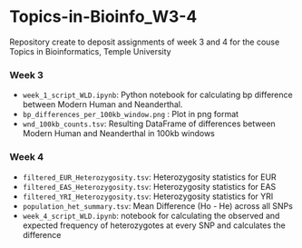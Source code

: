# Topics-in-Bioinfo_W3-4

Repository create to deposit assignments of week 3 and 4 for the couse Topics in Bioinformatics, Temple University

### Week 3
- `week_1_script_WLD.ipynb`: Python notebook for calculating bp difference between Modern Human and Neanderthal. 
- `bp_differences_per_100kb_window.png` : Plot in png format
- `wnd_100kb_counts.tsv`: Resulting DataFrame of differences between Modern Human and Neanderthal in 100kb windows

### Week 4 
- `filtered_EUR_Heterozygosity.tsv`: Heterozygosity statistics for EUR
- `filtered_EAS_Heterozygosity.tsv`: Heterozygosity statistics for EAS
- `filtered_YRI_Heterozygosity.tsv`: Heterozygosity statistics for YRI
- `population_het_summary.tsv`: Mean Difference (Ho - He) across all SNPs
- `week_4_script_WLD.ipynb`: notebook for calculating the observed and expected frequency of heterozygotes at every SNP and calculates the difference
